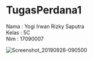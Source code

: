 # TugasPerdana1
 
Nama  : Yogi Irwan Rizky Saputra
<br>
Kelas : 5C
<br>
Nim   : 17090007
<br>

![Screenshot_20190926-090500](https://user-images.githubusercontent.com/48244663/65652826-4f535900-e03d-11e9-83fa-7d1db5fde477.png)
